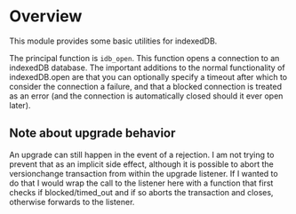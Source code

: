 
# Overview

This module provides some basic utilities for indexedDB.

The principal function is `idb_open`. This function opens a connection to an indexedDB database. The important additions to the normal functionality of indexedDB.open are that you can optionally specify a timeout after which to consider the connection a failure, and that a blocked connection is treated as an error (and the connection is automatically closed should it ever open later).

## Note about upgrade behavior

An upgrade can still happen in the event of a rejection. I am not trying to prevent that as an implicit side effect, although it is possible to abort the versionchange transaction from within the upgrade listener. If I wanted to do that I would wrap the call to the listener here with a function that first checks if blocked/timed_out and if so aborts the transaction and closes, otherwise forwards to the listener.
